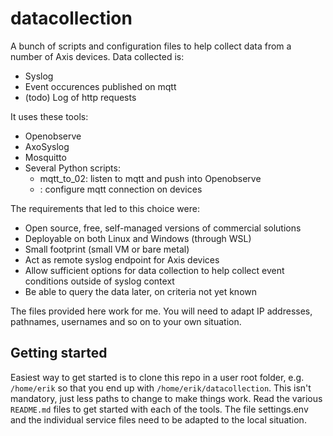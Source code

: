 # datacollection

A bunch of scripts and configuration files to help collect data from a number of Axis devices. Data collected is:

- Syslog
- Event occurences published on mqtt
- (todo) Log of http requests

It uses these tools:

  - Openobserve
  - AxoSyslog
  - Mosquitto
  - Several Python scripts:
    - mqtt_to_02: listen to mqtt and push into Openobserve
    - <tbd>: configure mqtt connection on devices

The requirements that led to this choice were:

- Open source, free, self-managed versions of commercial solutions
- Deployable on both Linux and Windows (through WSL)
- Small footprint (small VM or bare metal)
- Act as remote syslog endpoint for Axis devices
- Allow sufficient options for data collection to help collect event conditions outside of syslog context
- Be able to query the data later, on criteria not yet known

The files provided here work for me. You will need to adapt IP addresses, pathnames, usernames and so on to your own situation.

<!-- # mqtt_to_02

Quick & dirty, ChatGPT assisted, script to subscribe to "axis/+/event/tns:onvif/#" and push into Openobserve metrics endpoint -->

## Getting started
Easiest way to get started is to clone this repo in a user root folder, e.g. `/home/erik` so that you end up with `/home/erik/datacollection`. 
This isn't mandatory, just less paths to change to make things work. Read the various `README.md` files to get started with each of the tools. 
The file settings.env and the individual service files need to be adapted to the local situation. 
